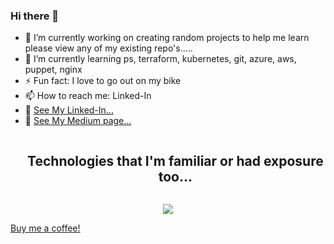 ### Hi there 👋



- 🔭 I’m currently working on creating random projects to help me learn please view any of my existing repo's..... 
- 🌱 I’m currently learning ps, terraform, kubernetes, git, azure, aws, puppet, nginx
- ⚡ Fun fact: I love to go out on my bike 
- 📫 How to reach me: Linked-In
- 🧷 [See My Linked-In...](www.linkedin.com/in/peter-k-b1838822)
- 🧷 [See My Medium page...](https://medium.com/@kn0wl35y)

<!--
- 👯 I’m looking to collaborate on ...
- 🤔 I’m looking for help with ...
- 💬 Ask me about ...
- 📫 How to reach me: ...
- 😄 Pronouns: ...
- ⚡ Fun fact: ...
-->

<!--h1 without bottom border-->
<div id="user-content-toc">
  <ul align="center">
    <summary><h2 style="display: inline-block">Technologies that I'm familiar or had exposure too...</h2></summary>
  </ul>
</div>
<!--tech stack icons-->
<p align="center">
  <a href="https://skillicons.dev">
    <img src="https://skillicons.dev/icons?i=azure,git,github,ubuntu,debian,linux,terraform,ansible,powershell,windows,aws,py,bash,raspi,vscode,nginx,postman&perline=14" />
  </a>
</p>

[Buy me a coffee!](https://www.paypal.com/donate/?business=XPB88THVPGN3L&no_recurring=0&item_name=Hey+thanks+for+buying+me+a+coffee+%21&currency_code=GBP)

